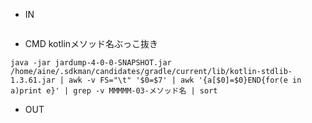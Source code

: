 - IN

```

```


- CMD
kotlinメソッド名ぶっこ抜き
```
java -jar jardump-4-0-0-SNAPSHOT.jar /home/aine/.sdkman/candidates/gradle/current/lib/kotlin-stdlib-1.3.61.jar | awk -v FS="\t" '$0=$7' | awk '{a[$0]=$0}END{for(e in a)print e}' | grep -v MMMMM-03-メソッド名 | sort
```


- OUT

```

```
